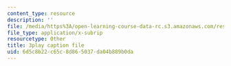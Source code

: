 ```yaml
---
content_type: resource
description: ''
file: /media/https%3A/open-learning-course-data-rc.s3.amazonaws.com/res-6-012-introduction-to-probability-spring-2018/6d5c8b22c65c8d865037da04b889b0da_WTyLg_I1oFY.srt
file_type: application/x-subrip
resourcetype: Other
title: 3play caption file
uid: 6d5c8b22-c65c-8d86-5037-da04b889b0da
---
```

